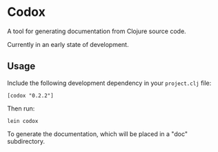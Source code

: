 # Codox

A tool for generating documentation from Clojure source code.

Currently in an early state of development.

## Usage

Include the following development dependency in your `project.clj` file:

    [codox "0.2.2"]

Then run:

    lein codox

To generate the documentation, which will be placed in a "doc" subdirectory.

